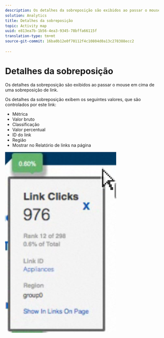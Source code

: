 ```yaml
---
description: Os detalhes da sobreposição são exibidos ao passar o mouse em cima de uma sobreposição de link.
solution: Analytics
title: Detalhes da sobreposição
topic: Activity map
uuid: e813ea7b-1b56-4ea3-9345-78bffa66115f
translation-type: tm+mt
source-git-commit: 16ba0b12e0f70112f4c10804d0a13c278388ecc2

---
```



# Detalhes da sobreposição

Os detalhes da sobreposição são exibidos ao passar o mouse em cima de uma sobreposição de link.

Os detalhes da sobreposição exibem os seguintes valores, que são controlados por este link:

* Métrica
* Valor bruto
* Classificação
* Valor percentual
* ID do link
* Região
* Mostrar no Relatório de links na página

![](assets/overlay_details.png)


